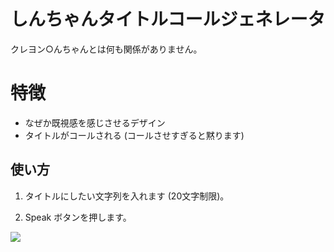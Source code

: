 # しんちゃんタイトルコールジェネレータ

クレヨン○んちゃんとは何も関係がありません。

# 特徴
- なぜか既視感を感じさせるデザイン
- タイトルがコールされる (コールさせすぎると黙ります)

## 使い方

1. タイトルにしたい文字列を入れます (20文字制限)。

2. Speak ボタンを押します。

![](https://user-images.githubusercontent.com/53422031/123284635-5cb9b200-d547-11eb-9a1b-91b358e543f3.png)